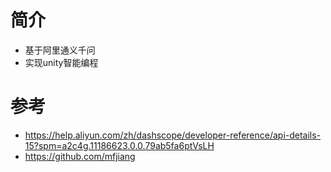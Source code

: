 # 简介
- 基于阿里通义千问
- 实现unity智能编程

# 参考
- https://help.aliyun.com/zh/dashscope/developer-reference/api-details-15?spm=a2c4g.11186623.0.0.79ab5fa6ptVsLH
- https://github.com/mfjiang
